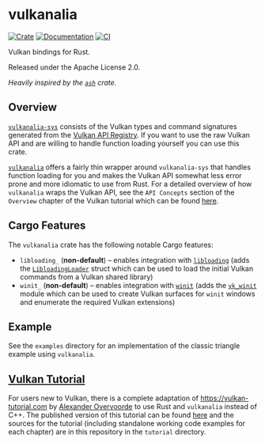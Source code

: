 # vulkanalia

[![Crate](https://img.shields.io/crates/v/vulkanalia)](https://crates.io/crates/vulkanalia)
[![Documentation](https://docs.rs/vulkanalia/badge.svg)](https://docs.rs/vulkanalia)
[![CI](https://img.shields.io/github/workflow/status/KyleMayes/vulkanalia/CI/master)](https://github.com/KyleMayes/vulkanalia/actions?query=workflow%3ACI)

Vulkan bindings for Rust.

Released under the Apache License 2.0.

*Heavily inspired by the [`ash`](https://github.com/MaikKlein/ash) crate.*

## Overview

[`vulkanalia-sys`](https://docs.rs/vulkanalia-sys/latest/vulkanalia_sys) consists of the Vulkan types and command signatures generated from the [Vulkan API Registry](https://github.com/KhronosGroup/Vulkan-Docs/blob/main/xml/vk.xml). If you want to use the raw Vulkan API and are willing to handle function loading yourself you can use this crate.

[`vulkanalia`](https://docs.rs/vulkanalia/latest/vulkanalia) offers a fairly thin wrapper around `vulkanalia-sys` that handles function loading for you and makes the Vulkan API somewhat less error prone and more idiomatic to use from Rust. For a detailed overview of how `vulkanalia` wraps the Vulkan API, see the `API Concepts` section of the `Overview` chapter of the Vulkan tutorial which can be found [here](https://kylemayes.github.io/vulkanalia/overview.html#api-concepts).

## Cargo Features

The `vulkanalia` crate has the following notable Cargo features:

* `libloading_` (**non-default**) &ndash; enables integration with [`libloading`](https://crates.io/crates/libloading) (adds the [`LibloadingLoader`](https://docs.rs/vulkanalia/latest/vulkanalia/loader/struct.LibloadingLoader.html) struct which can be used to load the initial Vulkan commands from a Vulkan shared library)
* `winit_` (**non-default**) &ndash; enables integration with [`winit`](https://crates.io/crates/winit) (adds the [`vk_winit`](https://docs.rs/vulkanalia/latest/vulkanalia/winit/index.html) module which can be used to create Vulkan surfaces for `winit` windows and enumerate the required Vulkan extensions)

## Example

See the `examples` directory for an implementation of the classic triangle example using `vulkanalia`.

## [Vulkan Tutorial](https://kylemayes.github.io/vulkanalia)

For users new to Vulkan, there is a complete adaptation of https://vulkan-tutorial.com by [Alexander Overvoorde](https://github.com/Overv) to use Rust and `vulkanalia` instead of C++. The published version of this tutorial can be found [here](https://kylemayes.github.io/vulkanalia) and the sources for the tutorial (including standalone working code examples for each chapter) are in this repository in the `tutorial` directory.

